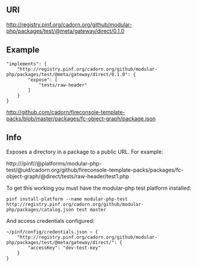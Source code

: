 
URI
---

http://registry.pinf.org/cadorn.org/github/modular-php/packages/test/@meta/gateway/direct/0.1.0

Example
-------

    "implements": {
        "http://registry.pinf.org/cadorn.org/github/modular-php/packages/test/@meta/gateway/direct/0.1.0": {
            "expose": [
                "tests/raw-header"
            ]
        }
    }

http://github.com/cadorn/fireconsole-template-packs/blob/master/packages/fc-object-graph/package.json

Info
----

Exposes a directory in a package to a public URL. For example:

http://<Domain>/pinf/<AccessKey>/@platforms/modular-php-test/@uid/cadorn.org/github/fireconsole-template-packs/packages/fc-object-graph/@direct/tests/raw-header/test1.php

To get this working you must have the modular-php test platform installed:

    pinf install-platform --name modular-php-test http://registry.pinf.org/cadorn.org/github/modular-php/packages/catalog.json test master

And access credentials configured:

    ~/pinf/config/credentials.json ~ {
		"http://registry.pinf.org/cadorn.org/github/modular-php/packages/test/@meta/gateway/direct/": {
			"accessKey": "dev-test-key"
		}
    }
